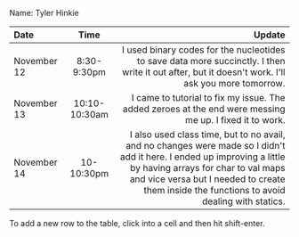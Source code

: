 Name: Tyler Hinkie

| Date        |     Time      |                                                                                                                                                                                                                                                         Update |
|:------------|:-------------:|---------------------------------------------------------------------------------------------------------------------------------------------------------------------------------------------------------------------------------------------------------------:|
| November 12 |  8:30-9:30pm  |                                                                                                              I used binary codes for the nucleotides to save data more succinctly. I then write it out after, but it doesn't work. I'll ask you more tomorrow. |
| November 13 | 10:10-10:30am |                                                                                                                                                        I came to tutorial to fix my issue. The added zeroes at the end were messing me up. I fixed it to work. |
| November 14 |  10-10:30pm   |  I also used class time, but to no avail, and no changes were made so I didn't add it here. I ended up improving a little by having arrays for char to val maps and vice versa but I needed to create them inside the functions to avoid dealing with statics. |


To add a new row to the table, click into a cell and then hit shift-enter.